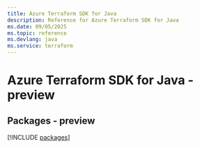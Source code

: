 ```yaml
---
title: Azure Terraform SDK for Java
description: Reference for Azure Terraform SDK for Java
ms.date: 09/05/2025
ms.topic: reference
ms.devlang: java
ms.service: terraform
---
```

# Azure Terraform SDK for Java - preview
## Packages - preview
[!INCLUDE [packages](terraform-index.md)]